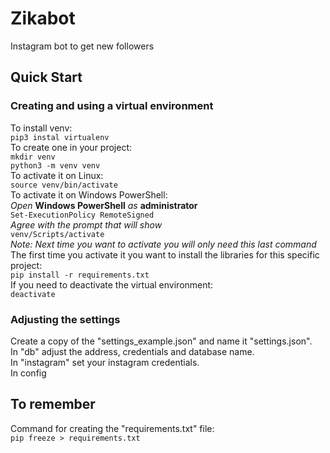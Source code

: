 # Zikabot
Instagram bot to get new followers

## Quick Start

### Creating and using a virtual environment
To install venv:\
`pip3 instal virtualenv`\
To create one in your project:\
`mkdir venv`\
`python3 -m venv venv`\
To activate it on Linux:\
`source venv/bin/activate`\
To activate it on Windows PowerShell:\
*Open* **Windows PowerShell** *as* **administrator** \
`Set-ExecutionPolicy RemoteSigned`\
*Agree with the prompt that will show* \
`venv/Scripts/activate`\
*Note: Next time you want to activate you will only need this last command* \
The first time you activate it you want to install the libraries for this specific project:\
`pip install -r requirements.txt`\
If you need to deactivate the virtual environment:\
`deactivate`

### Adjusting the settings
Create a copy of the "settings_example.json" and name it "settings.json".\
In "db" adjust the address, credentials and database name.\
In "instagram" set your instagram credentials.\
In config 
 
## To remember

Command for creating the "requirements.txt" file:\
`pip freeze > requirements.txt`
		
